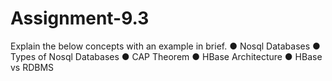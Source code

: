 # Assignment-9.3

Explain the below concepts with an example in brief.
● Nosql Databases
● Types of Nosql Databases
● CAP Theorem
● HBase Architecture
● HBase vs RDBMS
